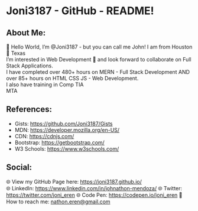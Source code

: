 # Joni3187 - GitHub - README!

## About Me:
 👋 Hello World, I’m @Joni3187 - but you can call me John! I am from Houston 🤠 Texas  <br>
 I’m interested in Web Development 👀 and look forward to collaborate on Full Stack Applications. <br>
 I have completed over 480+ hours on MERN - Full Stack Development AND over 85+ hours on HTML CSS JS - Web Development. <br>
 I also have training in Comp TIA <br>
 MTA
 
## References: 
- Gists: https://github.com/Joni3187/Gists
- MDN: https://developer.mozilla.org/en-US/
- CDN: https://cdnjs.com/ 
- Bootstrap: https://getbootstrap.com/ 
- W3 Schools: https://www.w3schools.com/ 

 ## Social:
 🌐 View my GitHub Page here: https://joni3187.github.io/  
 🌐 LinkedIn: https://www.linkedin.com/in/johnathon-mendoza/
 🌐 Twitter: https://twitter.com/joni_eren
 🌐 Code Pen: https://codepen.io/joni_eren
 📧 How to reach me: nathon.eren@gmail.com



<!-- Joni3187/Joni3187 is a ✨ special ✨ repository because its `README.md` (this file) appears on your GitHub profile. You can click the Preview link to take a look at your changes. -->
